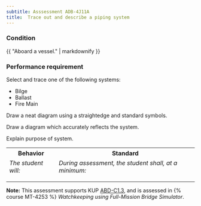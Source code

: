```yaml
---
subtitle: Asssessment ADB-4J11A
title:  Trace out and describe a piping system
---
```




### Condition

{{ "Aboard a vessel." | markdownify }}

### Performance requirement 

<table width='100%' class='Guidelines'>
 <thead>
 <tr>
     <th class='thirty'>Behavior</th>
     <th class='seventy'>Standard</th>
 </tr>
 <tr>
     <td><em>The student will:</em></td>
     <td><em>During assessment, the student shall, at a minimum:</em></td>
 </tr>
 </thead>
 <tbody>


<!--rowstart-->

Select and trace one of the following systems:

* Bilge
* Ballast
* Fire Main



<!--cellbreak-->

Draw a neat diagram using a straightedge and standard symbols.

Draw a diagram which accurately reflects the system.

Explain purpose of system.

<!--rowend-->


 </tbody>
 </table>



*****

**Note:** This assessment supports KUP [ABD-C1.3]({{site.baseurl}}/tables/25.html#ABD-C1.3), and is assessed in  {% course  MT-4253 %}  *Watchkeeping using Full-Mission Bridge Simulator*. 

